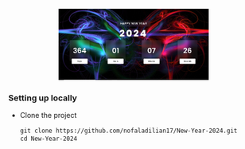 
<p align="center">
  <img src="ddi.png" alt="Preview" width="60%" />
</p>

### Setting up locally

- Clone the project 

  ```shell
  git clone https://github.com/nofaladilian17/New-Year-2024.git
  cd New-Year-2024
  ```
